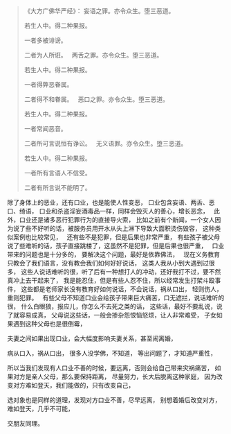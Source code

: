 > 《大方广佛华严经》：
> 妄语之罪。亦令众生。堕三恶道。
> 
> 若生人中。得二种果报。
> 
> 一者多被诽谤。
> 
> 二者为人所诳。
> &nbsp;
> 两舌之罪。亦令众生。堕三恶道。
> 
> 若生人中。得二种果报。
> 
> 一者得弊恶眷属。
> 
> 二者得不和眷属。
> &nbsp;
> 恶口之罪。亦令众生。堕三恶道。
> 
> 若生人中。得二种果报。
> 
> 一者常闻恶音。
> 
> 二者所可言说恒有诤讼。
> &nbsp;
> 无义语罪。亦令众生。堕三恶道。
> 
> 若生人中。得二种果报。
> 
> 一者所有言语人不信受。
> 
> 二者有所言说不能明了。

除了身体上的恶业，还有口业，也是能使人性变恶，
口业包含妄语、两舌、恶口、绮语，
口业和杀盗淫妄酒毒品一样，同样会毁灭人的善心，增长恶念，
&nbsp;
此外，口业还是诸多恶行犯罪行为的直接导火索，
比如之前有个新闻，一个女人因为说了些不好听的话，被服务员用开水从头上淋下导致大面积烫伤毁容，
这种类似案例也比较常见，
&nbsp;
还有些不是犯罪，但是后果也非常严重，
有些孩子被父母说了些难听的话，孩子直接跳楼了，这虽然不是犯罪，但是后果也很严重，
&nbsp;
口业带来的问题也是十分多的，
要解决这个问题，最好是依靠佛法，
&nbsp;
现在义务教育只教会了我们语言，没有教会我们如何好好说话，
这类人我从小到大遇到过很多，
这些人说话难听的很，听了后有一种想打人的冲动，还好我打不过，要不然真冲上去干起来了，
我是能忍住，但是有些人忍不住，所以经常发生打架斗殴事件，
这些都是老师家长没有教育好如何说话，不会说话，祸从口出，
轻则伤人，重则犯罪。
&nbsp;
有些父母不知道口业会给孩子带来巨大痛苦，口无遮拦，说话难听的很，
什么白眼狼，报应儿，你怎么不去死之类的话，
这些话，最好不要乱说，说了就容易成真，
父母说这些话，一般会掺杂怨恨恼怒烦，让人非常难受，
子女如果遇到这种父母也是很倒霉，

夫妻之间如果出现口业，会大幅度影响夫妻关系，甚至闹离婚，

病从口入，祸从口出，
很多人没学佛，不知道，
等出问题了，才知道严重性，

所以当我们发现有人口业不善的时候，要远离，否则会给自己带来灾祸痛苦，
如果对方是亲人父母，那么要保持距离，
尽量努力，长大后脱离这种家庭，
因为改变对方难如登天，我们能做的，只有改变自己，

选对象也是同样的道理，发现对方口业不善，尽早远离，
别想着婚后改变对方，难如登天，几乎不可能，

交朋友同理。
 